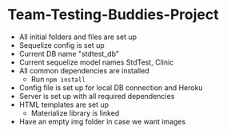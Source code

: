 # Team-Testing-Buddies-Project

* All initial folders and files are set up
* Sequelize config is set up
* Current DB name "stdtest_db"
* Current sequelize model names StdTest, Clinic 
* All common dependencies are installed
    * Run `npm install`
* Config file is set up for local DB connection and Heroku
* Server is set up with all required dependencies 
* HTML templates are set up
    * Materialize library is linked 
* Have an empty img folder in case we want images    
 